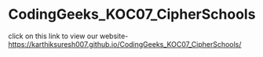 # CodingGeeks_KOC07_CipherSchools



click on this link to view our website-  https://karthiksuresh007.github.io/CodingGeeks_KOC07_CipherSchools/
